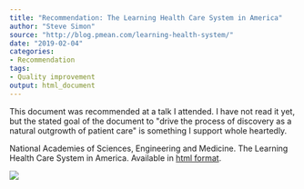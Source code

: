 ```yaml
---
title: "Recommendation: The Learning Health Care System in America"
author: "Steve Simon"
source: "http://blog.pmean.com/learning-health-system/"
date: "2019-02-04"
categories:
- Recommendation
tags:
- Quality improvement
output: html_document
---
```


This document was recommended at a talk I attended. I have not read it
yet, but the stated goal of the document to "drive the process of
discovery as a natural outgrowth of patient care" is something I support
whole heartedly.

<!---More--->

National Academies of Sciences, Engineering and Medicine. The Learning
Health Care System in America. Available in [html
format](http://www.nationalacademies.org/hmd/Activities/Quality/LearningHealthCare.aspx).

![](http://www.pmean.com/images/images/19/learning-health-system01.png)




